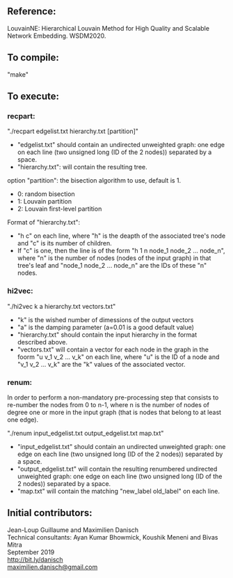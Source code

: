 ## Reference:

LouvainNE: Hierarchical Louvain Method for High Quality and Scalable Network Embedding. WSDM2020.

## To compile:

"make"

## To execute:

### recpart:

"./recpart edgelist.txt hierarchy.txt [partition]"
- "edgelist.txt" should contain an undirected unweighted graph: one edge on each line (two unsigned long (ID of the 2 nodes)) separated by a space.
- "hierarchy.txt": will contain the resulting tree.

option "partition": the bisection algorithm to use, default is 1.
- 0: random bisection
- 1: Louvain partition  
- 2: Louvain first-level partition  

Format of "hierarchy.txt":
- "h c" on each line, where "h" is the deapth of the associated tree's node and "c" is its number of children.
- If "c" is one, then the line is of the form "h 1 n node_1 node_2 ... node_n", where "n" is the number of nodes (nodes of the input graph) in that tree's leaf and "node_1 node_2 ... node_n" are the IDs of these "n" nodes.

### hi2vec:

"./hi2vec k a hierarchy.txt vectors.txt"
- "k" is the wished number of dimessions of the output vectors
- "a" is the damping parameter (a=0.01 is a good default value)
- "hierarchy.txt" should contain the input hierarchy in the format described above.
- "vectors.txt" will contain a vector for each node in the graph in the foorm "u v_1 v_2 ... v_k" on each line, where "u" is the ID of a node and "v_1 v_2 ... v_k" are the "k" values of the associated vector.

### renum:

In order to perform a non-mandatory pre-processing step that consists to re-number the nodes from 0 to n-1, where n is the number of nodes of degree one or more in the input graph (that is nodes that belong to at least one edge).

"./renum input_edgelist.txt output_edgelist.txt map.txt"
- "input_edgelist.txt" should contain an undirected unweighted graph: one edge on each line (two unsigned long (ID of the 2 nodes)) separated by a space.
- "output_edgelist.txt" will contain the resulting renumbered undirected unweighted graph: one edge on each line (two unsigned long (ID of the 2 nodes)) separated by a space.
- "map.txt" will contain the matching "new_label old_label" on each line.

## Initial contributors:  

Jean-Loup Guillaume and Maximilien Danisch  
Technical consultants: Ayan Kumar Bhowmick, Koushik Meneni and Bivas Mitra  
September 2019  
http://bit.ly/danisch  
maximilien.danisch@gmail.com
